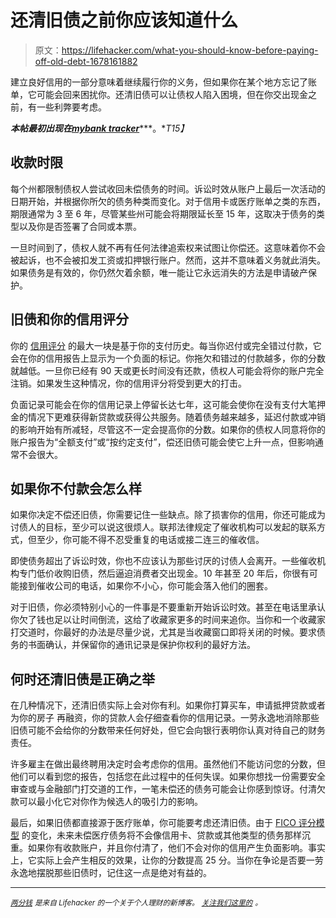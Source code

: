 # 还清旧债之前你应该知道什么

> 原文：<https://lifehacker.com/what-you-should-know-before-paying-off-old-debt-1678161882>

建立良好信用的一部分意味着继续履行你的义务，但如果你在某个地方忘记了账单，它可能会回来困扰你。还清旧债可以让债权人陷入困境，但在你交出现金之前，有一些利弊要考虑。



***本帖最初出现在***[***mybank tracker***](http://www.mybanktracker.com/news/paying-off-old-debt)***。**T15】*

## **收款时限**

每个州都限制债权人尝试收回未偿债务的时间。诉讼时效从账户上最后一次活动的日期开始，并根据你所欠的债务种类而变化。对于信用卡或医疗账单之类的东西，期限通常为 3 至 6 年，尽管某些州可能会将期限延长至 15 年，这取决于债务的类型以及你是否签署了合同或本票。

一旦时间到了，债权人就不再有任何法律追索权来试图让你偿还。这意味着你不会被起诉，也不会被扣发工资或扣押银行账户。然而，这并不意味着义务就此消失。如果债务是有效的，你仍然欠着余额，唯一能让它永远消失的方法是申请破产保护。

## **旧债和你的信用评分**

你的 [信用评分](http://www.mybanktracker.com/news/how-fico-scores-determined-may-surprise-you) 的最大一块是基于你的支付历史。每当你迟付或完全错过付款，它会在你的信用报告上显示为一个负面的标记。你拖欠和错过的付款越多，你的分数就越低。一旦你已经有 90 天或更长时间没有还款，债权人可能会将你的账户完全注销。如果发生这种情况，你的信用评分将受到更大的打击。

负面记录可能会在你的信用记录上停留长达七年，这可能会使你在没有支付大笔押金的情况下更难获得新贷款或获得公共服务。随着债务越来越多，延迟付款或冲销的影响开始有所减轻，尽管这不一定会提高你的分数。如果你的债权人同意将你的账户报告为“全额支付”或“按约定支付”，偿还旧债可能会使它上升一点，但影响通常不会很大。

## **如果你不付款会怎么样**

如果你决定不偿还旧债，你需要记住一些缺点。除了损害你的信用，你还可能成为讨债人的目标，至少可以说这很烦人。联邦法律规定了催收机构可以发起的联系方式，但至少，你可能不得不忍受重复的电话或接二连三的催收信。

即使债务超出了诉讼时效，你也不应该认为那些讨厌的讨债人会离开。一些催收机构专门低价收购旧债，然后逼迫消费者交出现金。10 年甚至 20 年后，你很有可能接到催收公司的电话，如果你不小心，你可能会落入他们的圈套。

对于旧债，你必须特别小心的一件事是不要重新开始诉讼时效。甚至在电话里承认你欠了钱也足以让时间倒流，这给了收藏家更多的时间来追你。当你和一个收藏家打交道时，你最好的办法是尽量少说，尤其是当收藏窗口即将关闭的时候。要求债务的书面确认，并保留你的通讯记录是保护你权利的最好方法。

## **何时还清旧债是正确之举**

在几种情况下，还清旧债实际上会对你有利。如果你打算买车，申请抵押贷款或者为你的房子 再融资，你的贷款人会仔细查看你的信用记录。一劳永逸地消除那些旧债可能不会给你的分数带来任何好处，但它会向银行表明你认真对待自己的财务责任。

许多雇主在做出最终聘用决定时会考虑你的信用。虽然他们不能访问您的分数，但他们可以看到您的报告，包括您在此过程中的任何失误。如果你想找一份需要安全审查或与金融部门打交道的工作，一笔未偿还的债务可能会让你感到惊讶。付清欠款可以最小化它对你作为候选人的吸引力的影响。

最后，如果旧债都直接源于医疗账单，你可能要考虑还清旧债。由于 [FICO 评分模型](http://www.fico.com/en/about-us/newsroom/news-releases/fico-score-9-introduces-refined-analysis-medical-collections/) 的变化，未来未偿医疗债务将不会像信用卡、贷款或其他类型的债务那样沉重。如果你有收款账户，并且你付清了，他们不会对你的信用产生负面影响。事实上，它实际上会产生相反的效果，让你的分数提高 25 分。当你在争论是否要一劳永逸地摆脱那些旧债时，记住这一点是绝对有益的。

* * *

[*<small>两分钱</small>*](http://ift.tt/MNrhmo) <small>*是来自 Lifehacker 的一个关于个人理财的新博客。*</small> [*<small>关注我们这里的</small>*](http://ift.tt/1cudqxU) *<small>。</small>*
